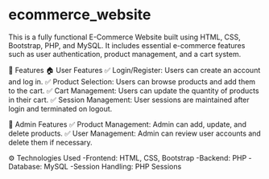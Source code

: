 # ecommerce_website

This is a fully functional E-Commerce Website built using HTML, CSS, Bootstrap, PHP, and MySQL. It includes essential e-commerce features such as user authentication, product management, and a cart system.

🚀 Features
🏠 User Features
✅ Login/Register: Users can create an account and log in.
✅ Product Selection: Users can browse products and add them to the cart.
✅ Cart Management: Users can update the quantity of products in their cart.
✅ Session Management: User sessions are maintained after login and terminated on logout.

🔑 Admin Features
✅ Product Management: Admin can add, update, and delete products.
✅ User Management: Admin can review user accounts and delete them if necessary.

⚙️ Technologies Used
-Frontend: HTML, CSS, Bootstrap
-Backend: PHP
-Database: MySQL
-Session Handling: PHP Sessions
